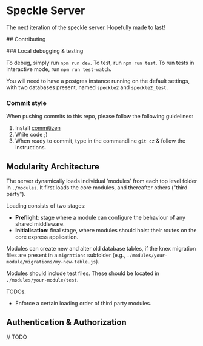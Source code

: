 # Speckle Server

The next iteration of the speckle server. Hopefully made to last!

## Contributing

### Local debugging & testing

To debug, simply run `npm run dev`. To test, run `npm run test`. To run tests in interactive mode, run `npm run test-watch`.

You will need to have a postgres instance running on the default settings, with two databases present, named `speckle2` and `speckle2_test`.

### Commit style
When pushing commits to this repo, please follow the following guidelines: 

1) Install [commitizen](https://www.npmjs.com/package/commitizen#commitizen-for-contributors)
2) Write code ;) 
3) When ready to commit, type in the commandline `git cz` & follow the instructions. 

## Modularity Architecture

The server dynamically loads individual 'modules' from each top level folder in `./modules`. It first loads the core modules, and thereafter others ("third party"). 

Loading consists of two stages: 
- **Preflight**: stage where a module can configure the behaviour of any shared middleware. 
- **Initialisation**: final stage, where modules should hoist their routes on the core express application.

Modules can create new and alter old database tables, if the knex migration files are present in a `migrations` subfolder (e.g., `./modules/your-module/migrations/my-new-table.js`). 

Modules should include test files. These should be located in `./modules/your-module/test`. 

TODOs: 
- Enforce a certain loading order of third party modules. 

## Authentication & Authorization

// TODO

